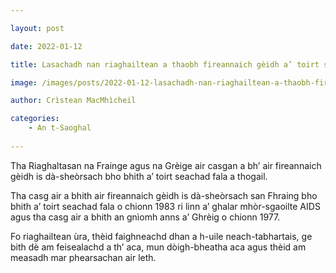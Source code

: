 ```yaml
---

layout: post

date: 2022-01-12

title: Lasachadh nan riaghailtean a thaobh fireannaich gèidh a’ toirt seachad fala san Fhraing agus sa’ Ghrèig

image: /images/posts/2022-01-12-lasachadh-nan-riaghailtean-a-thaobh-fireannaich-geidh-a-toirt-seachad-fala-san-fhraing-agus-sa-ghreig.webp

author: Crìstean MacMhìcheil

categories:
    - An t-Saoghal
    
---
```


Tha Riaghaltasan na Frainge agus na Grèige air casgan a bh’ air fireannaich gèidh is dà-sheòrsach bho bhith a’ toirt seachad fala a thogail.

Tha casg air a bhith air fireannaich gèidh is dà-sheòrsach san Fhraing bho bhith a’ toirt seachad fala o chionn 1983 ri linn a’ ghalar mhòr-sgaoilte AIDS agus tha casg air a bhith an gnìomh anns a’ Ghrèig o chionn 1977.

Fo riaghailtean ùra, thèid faighneachd dhan a h-uile neach-tabhartais, ge bith dè am feisealachd a th’ aca, mun dòigh-bheatha aca agus thèid am measadh mar phearsachan air leth.
